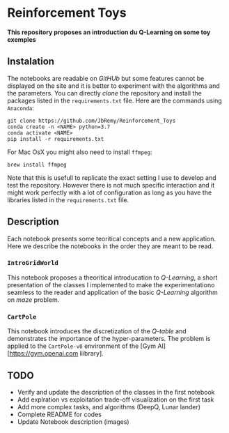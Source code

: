 # Reinforcement Toys

**This repository proposes an introduction du Q-Learning on some toy exemples**

## Instalation

The notebooks are readable on _GitHUb_ but some features cannot be displayed on the site and it is better to experiment with the algorithms and the parameters.
You can directly _clone_ the repository and install the packages listed in the `requirements.txt` file. Here are the commands using `Anaconda`:
```
git clone https://github.com/JbRemy/Reinforcement_Toys
conda create -n <NAME> python=3.7
conda activate <NAME>
pip install -r requirements.txt
```
For Mac OsX you might also need to install `ffmpeg`: 
```
brew install ffmpeg
```
Note that this is usefull to replicate the exact setting I use to develop and test the repository. However there is not much specific interaction and it might work perfectly with a lot of configuration as long as you have the libraries listed in the `requirements.txt` file.

##  Description

Each notebook presents some teoritical concepts and a new application. Here we describe the notebooks in the order they are meant to be read.

### `IntroGridWorld`

This notebook proposes a theoritical introducation to _Q-Learning_, a short presentation of the classes I implemented to make the experimentationo seamless to the reader and application of the basic _Q-Learning_ algorithm on *maze* problem.

### `CartPole`

This notebook introduces the discretization of the _Q-table_ and demonstrates the importance of the hyper-parameters. The problem is applied to the `CartPole-v0` environment of the [Gym AI][https://gym.openai.com liibrary].


## TODO

* Verify and update the description of the classes in the first notebook
* Add explration vs exploitation trade-off visualization on the first task
* Add more complex tasks, and algorithms (DeepQ, Lunar lander)
* Complete README for codes
* Update Notebook description (images)

